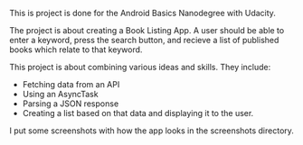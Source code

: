 This is project is done for the Android Basics Nanodegree with Udacity. 

The project is about creating a Book Listing App. A user should be able to enter a keyword, press the search button, and recieve a list of published books which relate to that keyword.

This project is about combining various ideas and skills. They include:
- Fetching data from an API
- Using an AsyncTask
- Parsing a JSON response
- Creating a list based on that data and displaying it to the user.

I put some screenshots with how the app looks in the screenshots directory. 

